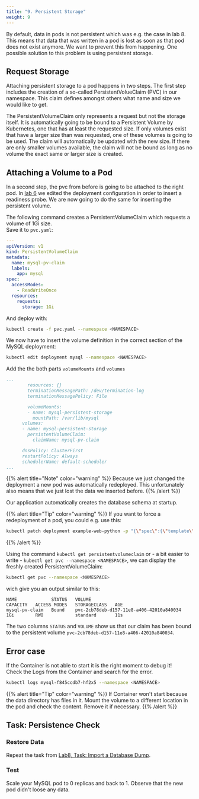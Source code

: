 ```yaml
---
title: "9. Persistent Storage"
weight: 9
---
```


By default, data in pods is not persistent which was e.g. the case in lab 8. This means that data that was written in a pod is lost as soon as that pod does not exist anymore. We want to prevent this from happening. One possible solution to this problem is using persistent storage.


## Request Storage

Attaching persistent storage to a pod happens in two steps. The first step includes the creation of a so-called PersistentVolueClaim (PVC) in our namespace. This claim defines amongst others what name and size we would like to get.

The PersistentVolumeClaim only represents a request but not the storage itself. It is automatically going to be bound to a Persistent Volume by Kubernetes, one that has at least the requested size. If only volumes exist that have a larger size than was requested, one of these volumes is going to be used. The claim will automatically be updated with the new size. If there are only smaller volumes available, the claim will not be bound as long as no volume the exact same or larger size is created.


## Attaching a Volume to a Pod

In a second step, the pvc from before is going to be attached to the right pod. In [lab 6](../06.0/) we edited the deployment configuration in order to insert a readiness probe. We are now going to do the same for inserting the persistent volume.

The following command creates a PersistentVolumeClaim which requests a volume of 1Gi size.  
Save it to `pvc.yaml`:

```yaml
---
apiVersion: v1
kind: PersistentVolumeClaim
metadata:
  name: mysql-pv-claim
  labels:
    app: mysql
spec:
  accessModes:
    - ReadWriteOnce
  resources:
    requests:
      storage: 1Gi
```
And deploy with:

```bash
kubectl create -f pvc.yaml --namespace <NAMESPACE>
```

We now have to insert the volume definition in the correct section of the MySQL deployment:

```bash
kubectl edit deployment mysql --namespace <NAMESPACE>
```

Add the the both parts `volumeMounts` and `volumes`
```yaml
...
        resources: {}                                                 
        terminationMessagePath: /dev/termination-log                  
        terminationMessagePolicy: File

        volumeMounts:
        - name: mysql-persistent-storage
          mountPath: /var/lib/mysql
      volumes:
      - name: mysql-persistent-storage
        persistentVolumeClaim:
          claimName: mysql-pv-claim

      dnsPolicy: ClusterFirst                                         
      restartPolicy: Always                                           
      schedulerName: default-scheduler
...
```

{{% alert title="Note" color="warning" %}}
Because we just changed the deployment a new pod was automatically redeployed. This unfortunately also means that we just lost the data we inserted before.
{{% /alert %}}

Our application automatically creates the database schema at startup.

{{% alert title="Tip" color="warning" %}}
If you want to force a redeployment of a pod, you could e.g. use this:

```bash
kubectl patch deployment example-web-python -p "{\"spec\":{\"template\":{\"metadata\":{\"labels\":{\"date\":\"`date +'%s'`\"}}}}}" --namespace <NAMESPACE>
```
{{% /alert %}}

Using the command `kubectl get persistentvolumeclaim` or - a bit easier to write - `kubectl get pvc --namespace <NAMESPACE>`, we can display the freshly created PersistentVolumeClaim:

```bash
kubectl get pvc --namespace <NAMESPACE>
```

wich give you an output similar to this:

```
NAME             STATUS   VOLUME                                     CAPACITY   ACCESS MODES   STORAGECLASS   AGE
mysql-pv-claim   Bound    pvc-2cb78deb-d157-11e8-a406-42010a840034   1Gi        RWO            standard       11s
```

The two columns `STATUS` and `VOLUME` show us that our claim has been bound to the persistent volume `pvc-2cb78deb-d157-11e8-a406-42010a840034`.


## Error case
If the Container is not able to start it is the right moment to debug it!  
Check the Logs from the Container and search for the error.

```bash
kubectl logs mysql-f845ccdb7-hf2x5 --namespace <NAMESPACE>
```

{{% alert title="Tip" color="warning" %}}
If Container won't start because the data directory has files in it. Mount the volume to a different location in the pod and check the content. Remove it if necessary.
{{% /alert %}}


## Task: Persistence Check


### Restore Data

Repeat the task from [Lab8, Task: Import a Database Dump](../08.0/#task-import-a-database-dump).


### Test

Scale your MySQL pod to 0 replicas and back to 1. Observe that the new pod didn't loose any data.
